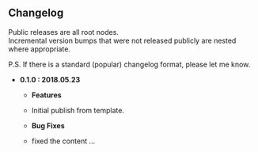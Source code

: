 ## Changelog

Public releases are all root nodes.  
Incremental version bumps that were not released publicly are nested where appropriate.

P.S. If there is a standard (popular) changelog format, please let me know.

- **0.1.0 : 2018.05.23**
    - **Features**
    - Initial publish from template.

    - **Bug Fixes**
    - fixed the content ...

  

